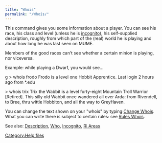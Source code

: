 ```yaml
---
title: "Whois"
permalink: "/Whois/"
---
```


This command gives you some information about a player. You can see his
race, his class and level (unless he is
[incognito](incognito "wikilink")), his self-supplied description,
roughly from which part of the (real) world he is playing and about how
long he was last seen on MUME.

Members of the good races can't see whether a certain minion is playing,
nor viceversa.

Example: while playing a Dwarf, you would see...

<nowiki>g \> whois frodo Frodo is a level one Hobbit Apprentice. Last
login 2 hours ago from \*.edu

\> whois trix Trix the Wabbit is a level forty-eight Mountain Troll
Warrior \[Retired\]. This silly old Wabbit once wandered all over Arda:
from Rivendell, to Bree, thru wittle Hobbiton, and all the way to
GreyHaven.

</pre>

You can change the text shown on your "whois" by typing [Change
Whois](Change_Whois "wikilink"). What you can write there is subject to
certain rules: see [Rules Whois](Rules_Whois "wikilink").

See also: [Description](Description "wikilink"), [Who](Who "wikilink"),
[Incognito](Incognito "wikilink"), [Rl Areas](Rl_Areas "wikilink")

[Category:Help files](Category:Help_files "wikilink")